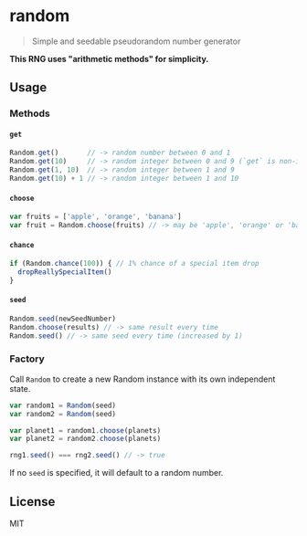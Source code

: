 # random
> Simple and seedable pseudorandom number generator

**This RNG uses "arithmetic methods" for simplicity.**

## Usage

### Methods

#### `get`
```javascript
Random.get()       // -> random number between 0 and 1
Random.get(10)     // -> random integer between 0 and 9 (`get` is non-inclusive)
Random.get(1, 10)  // -> random integer between 1 and 9
Random.get(10) + 1 // -> random integer between 1 and 10
```

#### `choose`
```javascript
var fruits = ['apple', 'orange', 'banana']
var fruit = Random.choose(fruits) // -> may be 'apple', 'orange' or 'banana'
```

#### `chance`
```javascript
if (Random.chance(100)) { // 1% chance of a special item drop
  dropReallySpecialItem()
}
```

#### `seed`
```javascript
Random.seed(newSeedNumber)
Random.choose(results) // -> same result every time
Random.seed() // -> same seed every time (increased by 1)
```

### Factory
Call `Random` to create a new Random instance with its own independent state.

```javascript
var random1 = Random(seed)
var random2 = Random(seed)

var planet1 = random1.choose(planets)
var planet2 = random2.choose(planets)

rng1.seed() === rng2.seed() // -> true
```

If no `seed` is specified, it will default to a random number.

## License
MIT
